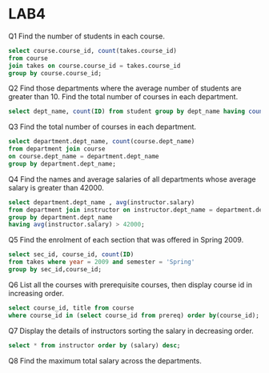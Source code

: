 # LAB4
 
Q1 Find the number of students in each course.
```sql
select course.course_id, count(takes.course_id)
from course
join takes on course.course_id = takes.course_id
group by course.course_id;
```
 
Q2 Find those departments where the average number of students are greater than 10. Find the total number of courses in each department.
```sql
select dept_name, count(ID) from student group by dept_name having count(ID) > 10;
```
 
Q3 Find the total number of courses in each department.
```sql
select department.dept_name, count(course.dept_name) 
from department join course 
on course.dept_name = department.dept_name 
group by department.dept_name;
```
 
Q4 Find the names and average salaries of all departments whose average salary is greater than 42000.
```sql
select department.dept_name , avg(instructor.salary) 
from department join instructor on instructor.dept_name = department.dept_name 
group by department.dept_name 
having avg(instructor.salary) > 42000;
```
 
Q5 Find the enrolment of each section that was offered in Spring 2009.
```sql
select sec_id, course_id, count(ID) 
from takes where year = 2009 and semester = 'Spring' 
group by sec_id,course_id;
```
 
Q6 List all the courses with prerequisite courses, then display course id in increasing order.
```sql
select course_id, title from course 
where course_id in (select course_id from prereq) order by(course_id);
```
 
Q7 Display the details of instructors sorting the salary in decreasing order.
```sql
select * from instructor order by (salary) desc;
```
 
Q8 Find the maximum total salary across the departments.
